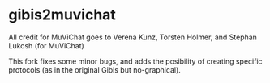 # gibis2muvichat
All credit for MuViChat goes to Verena Kunz, Torsten Holmer, and Stephan Lukosh (for MuViChat)

This fork fixes some minor bugs, and adds the posibility of creating specific protocols (as in the original Gibis but no-graphical).


